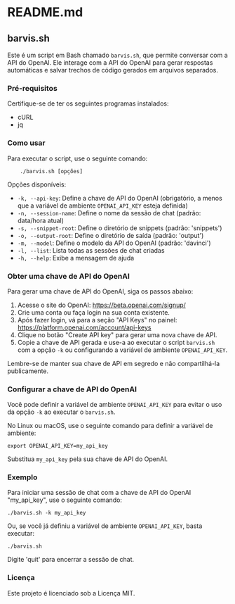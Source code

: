 # README.md

## barvis.sh

Este é um script em Bash chamado `barvis.sh`, que permite conversar com a API do OpenAI. Ele interage com a API do OpenAI para gerar respostas automáticas e salvar trechos de código gerados em arquivos separados.

### Pré-requisitos

Certifique-se de ter os seguintes programas instalados:

- cURL
- jq

### Como usar

Para executar o script, use o seguinte comando:

```
    ./barvis.sh [opções]
```


Opções disponíveis:

- `-k, --api-key`: Define a chave de API do OpenAI (obrigatório, a menos que a variável de ambiente `OPENAI_API_KEY` esteja definida)
- `-n, --session-name`: Define o nome da sessão de chat (padrão: data/hora atual)
- `-s, --snippet-root`: Define o diretório de snippets (padrão: 'snippets')
- `-o, --output-root`: Define o diretório de saída (padrão: 'output')
- `-m, --model`: Define o modelo da API do OpenAI (padrão: 'davinci')
- `-l, --list`: Lista todas as sessões de chat criadas
- `-h, --help`: Exibe a mensagem de ajuda

### Obter uma chave de API do OpenAI

Para gerar uma chave de API do OpenAI, siga os passos abaixo:

1. Acesse o site do OpenAI: https://beta.openai.com/signup/
2. Crie uma conta ou faça login na sua conta existente.
3. Após fazer login, vá para a seção "API Keys" no painel: https://platform.openai.com/account/api-keys
4. Clique no botão "Create API key" para gerar uma nova chave de API.
5. Copie a chave de API gerada e use-a ao executar o script `barvis.sh` com a opção `-k` ou configurando a variável de ambiente `OPENAI_API_KEY`.

Lembre-se de manter sua chave de API em segredo e não compartilhá-la publicamente.

### Configurar a chave de API do OpenAI

Você pode definir a variável de ambiente `OPENAI_API_KEY` para evitar o uso da opção `-k` ao executar o `barvis.sh`. 

No Linux ou macOS, use o seguinte comando para definir a variável de ambiente:

```
export OPENAI_API_KEY=my_api_key
```

Substitua `my_api_key` pela sua chave de API do OpenAI.

### Exemplo

Para iniciar uma sessão de chat com a chave de API do OpenAI "my_api_key", use o seguinte comando:

```
./barvis.sh -k my_api_key
```

Ou, se você já definiu a variável de ambiente `OPENAI_API_KEY`, basta executar:

```
./barvis.sh
```


Digite 'quit' para encerrar a sessão de chat.

### Licença

Este projeto é licenciado sob a Licença MIT.


